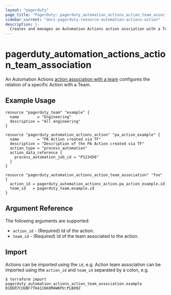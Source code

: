 ```yaml
---
layout: "pagerduty"
page_title: "PagerDuty: pagerduty_automation_actions_action_team_association"
sidebar_current: "docs-pagerduty-resource-automation-actions-action"
description: |-
  Creates and manages an Automation Actions action assciation with a Team in PagerDuty.
---
```


# pagerduty\_automation\_actions\_action_team_association

An Automation Actions [action association with a team](https://developer.pagerduty.com/api-reference/8f722dd91a4ba-associate-an-automation-action-with-a-team) configures the relation of a specific Action with a Team.

## Example Usage

```hcl
resource "pagerduty_team" "example" {
  name        = "Engineering"
  description = "All engineering"
}

resource "pagerduty_automation_actions_action" "pa_action_example" {
  name        = "PA Action created via TF"
  description = "Description of the PA Action created via TF"
  action_type = "process_automation"
  action_data_reference {
    process_automation_job_id = "P123456"
  }
}

resource "pagerduty_automation_actions_action_team_association" "foo" {
  action_id = pagerduty_automation_actions_action.pa_action_example.id
  team_id   = pagerduty_team.example.id
}

```

## Argument Reference

The following arguments are supported:

  * `action_id` - (Required) Id of the action.
  * `team_id` - (Required) Id of the team associated to the action.

## Import

Actions can be imported using the `id`, e.g.
Action team association can be imported using the `action_id` and `team_id` separated by a colon, e.g.

```
$ terraform import pagerduty_automation_actions_action_team_association.example 01DER7CUUBF7TH4116K0M4WKPU:PLB09Z
```
